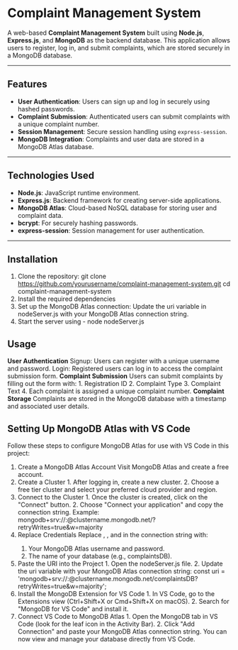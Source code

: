 # Complaint Management System

A web-based **Complaint Management System** built using **Node.js**, **Express.js**, and **MongoDB** as the backend database. 
This application allows users to register, log in, and submit complaints, which are stored securely in a MongoDB database.

---

## Features

- **User Authentication**: Users can sign up and log in securely using hashed passwords.
- **Complaint Submission**: Authenticated users can submit complaints with a unique complaint number.
- **Session Management**: Secure session handling using `express-session`.
- **MongoDB Integration**: Complaints and user data are stored in a MongoDB Atlas database.

---

## Technologies Used

- **Node.js**: JavaScript runtime environment.
- **Express.js**: Backend framework for creating server-side applications.
- **MongoDB Atlas**: Cloud-based NoSQL database for storing user and complaint data.
- **bcrypt**: For securely hashing passwords.
- **express-session**: Session management for user authentication.

---

## Installation

1. Clone the repository:
   git clone https://github.com/yourusername/complaint-management-system.git
   cd complaint-management-system
2. Install the required dependencies
3. Set up the MongoDB Atlas connection:
    Update the uri variable in nodeServer.js with your MongoDB Atlas connection string.
4. Start the server using - node nodeServer.js

## Usage

**User Authentication**
  Signup: Users can register with a unique username and password.
  Login: Registered users can log in to access the complaint submission form.
**Complaint Submission**
  Users can submit complaints by filling out the form with:
    1. Registration ID
    2. Complaint Type
    3. Complaint Text
    4. Each complaint is assigned a unique complaint number.
**Complaint Storage**
  Complaints are stored in the MongoDB database with a timestamp and associated user details.

## Setting Up MongoDB Atlas with VS Code
Follow these steps to configure MongoDB Atlas for use with VS Code in this project:

  1. Create a MongoDB Atlas Account
    Visit MongoDB Atlas and create a free account.
  2. Create a Cluster
    1. After logging in, create a new cluster.
    2. Choose a free tier cluster and select your preferred cloud provider and region.
  3. Connect to the Cluster
    1. Once the cluster is created, click on the "Connect" button.
    2. Choose "Connect your application" and copy the connection string. Example:
         mongodb+srv://<username>:<password>@clustername.mongodb.net/<dbname>?retryWrites=true&w=majority
  4. Replace Credentials
     Replace <username>, <password>, and <dbname> in the connection string with:
      1. Your MongoDB Atlas username and password.
      2. The name of your database (e.g., complaintsDB).
  5. Paste the URI into the Project
    1. Open the nodeServer.js file.
    2. Update the uri variable with your MongoDB Atlas connection string:
      const uri = 'mongodb+srv://<username>:<password>@clustername.mongodb.net/complaintsDB?retryWrites=true&w=majority';
  6. Install the MongoDB Extension for VS Code
    1. In VS Code, go to the Extensions view (Ctrl+Shift+X or Cmd+Shift+X on macOS).
    2. Search for "MongoDB for VS Code" and install it.
  7. Connect VS Code to MongoDB Atlas
    1. Open the MongoDB tab in VS Code (look for the leaf icon in the Activity Bar).
    2. Click "Add Connection" and paste your MongoDB Atlas connection string.
    You can now view and manage your database directly from VS Code.
